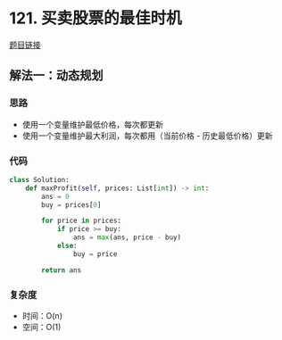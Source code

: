 # 121. 买卖股票的最佳时机

[题目链接](https://leetcode.cn/problems/best-time-to-buy-and-sell-stock/description/)

## 解法一：动态规划

### 思路

- 使用一个变量维护最低价格，每次都更新
- 使用一个变量维护最大利润，每次都用（当前价格 - 历史最低价格）更新

### 代码

```py
class Solution:
    def maxProfit(self, prices: List[int]) -> int:
        ans = 0
        buy = prices[0]

        for price in prices:
            if price >= buy:
                ans = max(ans, price - buy)
            else:
                buy = price

        return ans
```

### 复杂度

- 时间：O(n)
- 空间：O(1)
